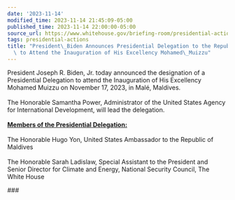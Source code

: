```yaml
---
date: '2023-11-14'
modified_time: 2023-11-14 21:45:09-05:00
published_time: 2023-11-14 22:00:00-05:00
source_url: https://www.whitehouse.gov/briefing-room/presidential-actions/2023/11/14/president-biden-announces-presidential-delegation-to-the-republic-of-maldives-to-attend-the-inauguration-of-his-excellency-mohamed-muizzu/
tags: presidential-actions
title: "President\_Biden Announces Presidential Delegation to the Republic of Maldives\
  \ to Attend the Inauguration of His Excellency Mohamed\_Muizzu"
---
```

 
President Joseph R. Biden, Jr. today announced the designation of a
Presidential Delegation to attend the Inauguration of His Excellency
Mohamed Muizzu on November 17, 2023, in Malé, Maldives.  
   
The Honorable Samantha Power, Administrator of the United States Agency
for International Development, will lead the delegation.  
   
**<u>Members of the Presidential Delegation:</u>**  
   
The Honorable Hugo Yon, United States Ambassador to the Republic of
Maldives  
   
The Honorable Sarah Ladislaw, Special Assistant to the President and
Senior Director for Climate and Energy, National Security Council, The
White House 

\###
